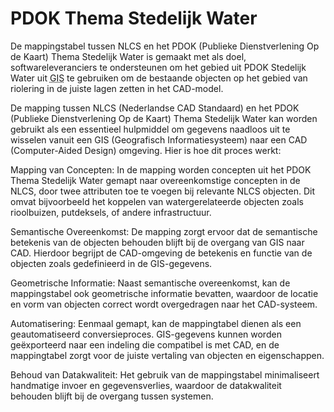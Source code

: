 # PDOK Thema Stedelijk Water

De mappingstabel tussen NLCS en het PDOK (Publieke Dienstverlening Op de Kaart) Thema Stedelijk Water is gemaakt met als doel, softwareleveranciers te ondersteunen om het gebied uit PDOK Stedelijk Water uit <abbr title="Geografisch Informatiesysteem">GIS</abbr> te gebruiken om de bestaande objecten op het gebied van riolering in de juiste lagen zetten in het CAD-model. 

De mapping tussen NLCS (Nederlandse CAD Standaard) en het PDOK (Publieke Dienstverlening Op de Kaart) Thema Stedelijk Water kan worden gebruikt als een essentieel hulpmiddel om gegevens naadloos uit te wisselen vanuit een GIS (Geografisch Informatiesysteem) naar een CAD (Computer-Aided Design) omgeving. Hier is hoe dit proces werkt:

Mapping van Concepten: In de mapping worden concepten uit het PDOK Thema Stedelijk Water gemapt naar overeenkomstige concepten in de NLCS, door twee attributen toe te voegen bij relevante NLCS objecten. Dit omvat bijvoorbeeld het koppelen van watergerelateerde objecten zoals rioolbuizen, putdeksels, of andere infrastructuur.

Semantische Overeenkomst: De mapping zorgt ervoor dat de semantische betekenis van de objecten behouden blijft bij de overgang van GIS naar CAD. Hierdoor begrijpt de CAD-omgeving de betekenis en functie van de objecten zoals gedefinieerd in de GIS-gegevens.

Geometrische Informatie: Naast semantische overeenkomst, kan de mappingstabel ook geometrische informatie bevatten, waardoor de locatie en vorm van objecten correct wordt overgedragen naar het CAD-systeem.

Automatisering: Eenmaal gemapt, kan de mappingtabel dienen als een geautomatiseerd conversieproces. GIS-gegevens kunnen worden geëxporteerd naar een indeling die compatibel is met CAD, en de mappingtabel zorgt voor de juiste vertaling van objecten en eigenschappen.

Behoud van Datakwaliteit: Het gebruik van de mappingstabel minimaliseert handmatige invoer en gegevensverlies, waardoor de datakwaliteit behouden blijft bij de overgang tussen systemen.